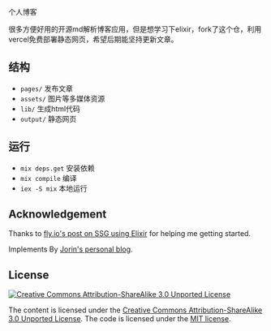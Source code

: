 个人博客

很多方便好用的开源md解析博客应用，但是想学习下elixir，fork了这个仓，利用vercel免费部署静态网页，希望后期能坚持更新文章。

## 结构

- `pages/` 发布文章
- `assets/` 图片等多媒体资源
- `lib/` 生成html代码
- `output/` 静态网页


## 运行

- `mix deps.get` 安装依赖
- `mix compile` 编译
- `iex -S mix` 本地运行


## Acknowledgement

Thanks to [fly.io's post on SSG using Elixir](https://fly.io/phoenix-files/crafting-your-own-static-site-generator-using-phoenix/) for helping me getting started.

Implements By [Jorin's personal blog](https://github.com/jorinvo/me).


## License

[![Creative Commons Attribution-ShareAlike 3.0 Unported License](https://licensebuttons.net/l/by-sa/3.0/80x15.png)](https://creativecommons.org/licenses/by-sa/3.0/)

The content is licensed under the [Creative Commons Attribution-ShareAlike 3.0 Unported License](https://creativecommons.org/licenses/by-sa/3.0/). The code is licensed under the [MIT license](https://opensource.org/licenses/MIT).